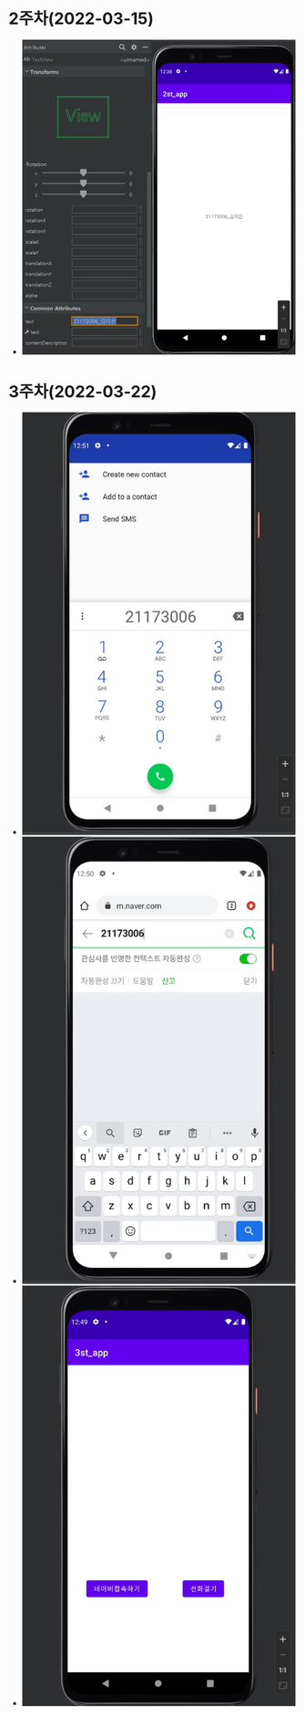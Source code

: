 # 2주차(2022-03-15)
- <img width="" height="" src="./pic/2st.png.jpg"></img>


# 3주차(2022-03-22)
- <img width="" height="" src="./pic/3st_1.jpg"></img>
- <img width="" height="" src="./pic/3st_2.jpg"></img>
- <img width="" height="" src="./pic/3st_3.jpg"></img>
